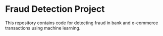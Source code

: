 # Fraud Detection Project
This repository contains code for detecting fraud in bank and e-commerce transactions using machine learning.
